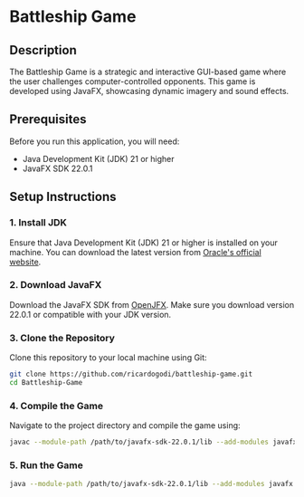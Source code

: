# Battleship Game

## Description

The Battleship Game is a strategic and interactive GUI-based game where the user challenges computer-controlled opponents. This game is developed using JavaFX, showcasing dynamic imagery and sound effects.

## Prerequisites

Before you run this application, you will need:

- Java Development Kit (JDK) 21 or higher
- JavaFX SDK 22.0.1

## Setup Instructions

### 1. Install JDK

Ensure that Java Development Kit (JDK) 21 or higher is installed on your machine. You can download the latest version from [Oracle's official website](https://www.oracle.com/java/technologies/javase-downloads.html).

### 2. Download JavaFX

Download the JavaFX SDK from [OpenJFX](https://openjfx.io). Make sure you download version 22.0.1 or compatible with your JDK version.

### 3. Clone the Repository

Clone this repository to your local machine using Git:

```bash
git clone https://github.com/ricardogodi/battleship-game.git
cd Battleship-Game
```

### 4. Compile the Game

Navigate to the project directory and compile the game using:
```bash
javac --module-path /path/to/javafx-sdk-22.0.1/lib --add-modules javafx.controls,javafx.fxml,javafx.media -d bin src/BattleLines.java
```

### 5. Run the Game
```bash
java --module-path /path/to/javafx-sdk-22.0.1/lib --add-modules javafx.controls,javafx.fxml,javafx.media -cp bin BattleLines
```

